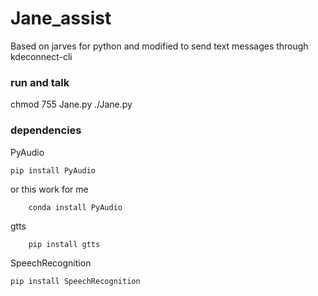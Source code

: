 # Jane_assist
Based on jarves for python and modified to send text messages through kdeconnect-cli
### run and talk
chmod 755 Jane.py
./Jane.py
### dependencies
PyAudio

	pip install PyAudio

or
this work for me

        conda install PyAudio
gtts

        pip install gtts
SpeechRecognition

	pip install SpeechRecognition
